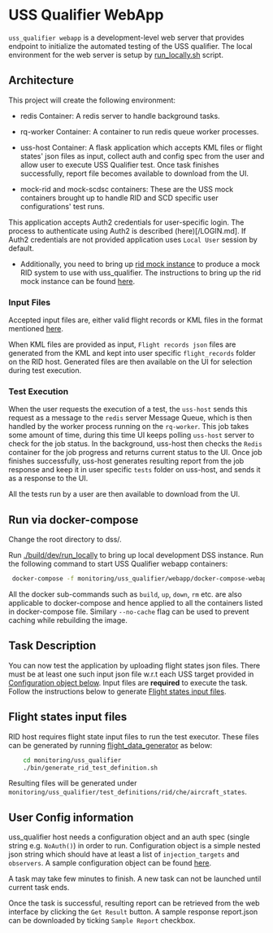 # USS Qualifier WebApp

`uss_qualifier webapp` is a development-level web server that provides endpoint to initialize the automated testing of the USS qualifier.
The local environment for the web server is setup by [run_locally.sh](run_locally.sh) script.

## Architecture

This project will create the following environment:

-   redis Container: A redis server to handle background tasks.

-   rq-worker Container: A container to run redis queue worker processes.

-   uss-host Container: A flask application which accepts KML files or flight states' json files as input, collect auth and config spec from the user and allow user to execute USS Qualifier test. Once task finishes successfully, report file becomes available to download from the UI.

-   mock-rid and mock-scdsc containers: These are the USS mock containers brought up to handle RID and SCD specific user configurations' test runs.

This application accepts Auth2 credentials for user-specific login. The process to authenticate using Auth2 is described (here)[/LOGIN.md]. If Auth2 credentials are not provided application uses `Local User` session by default.

-   Additionally, you need to bring up [rid mock instance](/monitoring/uss_qualifier/rid/mock/run_locally.sh) to produce a mock RID system to use with uss_qualifier. The instructions to bring up the rid mock instance can be found [here](/monitoring/uss_qualifier/mock/README.md).

### Input Files

Accepted input files are, either valid flight records or KML files in the format mentioned [here](/monitoring/uss_qualifier/rid/README.md#Create-Flight-Record-from-KML).

When KML files are provided as input, `Flight records json` files are generated from the KML and kept into user specific `flight_records` folder on the RID host. Generated files are then available on the UI for selection during test execution.

### Test Execution

When the user requests the execution of a test, the `uss-host` sends this request as a message to the `redis` server Message Queue, which is then handled by the worker process running on the `rq-worker`. This job takes some amount of time, during this time UI keeps polling `uss-host` server to check for the job status. In the background, uss-host then checks the `Redis` container for the job progress and returns current status to the UI. Once job finishes successfully, uss-host generates resulting report from the job response and keep it in user specific `tests` folder on uss-host, and sends it as a response to the UI.

All the tests run by a user are then available to download from the UI.

## Run via docker-compose

Change the root directory to dss/.

Run [./build/dev/run_locally](../../../build/dev/run_locally.sh) to bring up local development DSS
instance.
Run the following command to start USS Qualifier webapp containers:

```bash
 docker-compose -f monitoring/uss_qualifier/webapp/docker-compose-webapp.yaml up
```

All the docker sub-commands such as `build`, `up`, `down`, `rm` etc. are also applicable to docker-compose and hence applied to all the containers listed in docker-compose file. Similary `--no-cache` flag can be used to prevent caching while rebuilding the image.

## Task Description

You can now test the application by uploading flight states json files. There must be at least one such input json file w.r.t each USS target provided in [Configuration object below](#user-config-information).
Input files are **required** to execute the task. Follow the instructions below to generate [Flight states input files](#flight-states-input-files).

## Flight states input files

RID host requires flight state input files to run the test executor. These files can be generated by running [flight_data_generator](/monitoring/uss_qualifier/bin/generate_rid_test_definition.sh) as below:

```bash
    cd monitoring/uss_qualifier
    ./bin/generate_rid_test_definition.sh
```

Resulting files will be generated under `monitoring/uss_qualifier/test_definitions/rid/che/aircraft_states`.

## User Config information

uss_qualifier host needs a configuration object and an auth spec (single string e.g. `NoAuth()`) in order to run. Configuration object is a simple nested json string which should have at least a list of `injection_targets` and `observers`. A sample configuration object can be found [here](/monitoring/uss_qualifier/run_locally_rid.sh#L26).

A task may take few minutes to finish. A new task can not be launched until current task ends.

Once the task is successful, resulting report can be retrieved from the web interface by clicking the `Get Result` button. A sample response report.json can be downloaded by ticking `Sample Report` checkbox.
